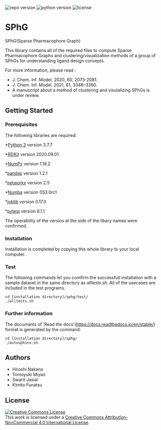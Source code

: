 ![repo version](https://img.shields.io/badge/Version-v.%201.0-green)
![python version](https://img.shields.io/badge/python-v.3.7-blue)
![license](https://img.shields.io/badge/license-CC_BY_4.0-orange)

# SPhG
SPhG(Sparse Pharmacophore Graph)

This library contains all of the required files to compute Sparse Pharmacophore Graphs 
and clustering/visualization methods of a group of SPhGs for understanding ligand design convepts.

For more information, please read : 
* J. Chem. inf .Model. 2020, 60, 2073-2081.
* J. Chem. Inf. Model. 2021, 61, 3348–3360.
* A manuscript about a method of clustering and visulalizing SPhGs is under review.

## Getting Started

### Prerequisites

The following libraries are required:

*[Python 3](https://www.python.org/download/releases/3.7/) version 3.7.7

*[RDKit](http://www.rdkit.org/docs/Install.html) version 2020.09.01

*[NumPy](https://scipy.org/install.html) version 1.19.2

*[pandas](https://pandas.pydata.org) version 1.2.1

*[networkx](https://networkx.org) version 2.5

*[Numba](https://numba.pydata.org) version 053.0rc1

*[joblib](https://joblib.readthedocs.io/en/latest/) version 0.17.0

*[pytest](https://pytest.org) version 6.1.1

The operability of the versios at the side of the libary names were confirmed. 

### Installation

Installation is completed by copying this whole library to your local computer.

### Test

The following commands let you comfirm the successfull installation
with a sample dataset in the same directory as _alltests.sh_.
All of the usecases are included in the test programs.

```
cd [installation directory]/sphg/test/
./alltests.sh
```

### Further information

The documants of 'Read the docs'(https://docs.readthedocs.io/en/stable/) format is generated by the command:

```
cd [installation directory]/sphg/
./autosphinx.sh
```


## Authors

* Hiroshi Nakano
* Tomoyuki Miyao
* Swarit Jasial
* Kimito Funatsu

## License

<a rel="license" href="http://creativecommons.org/licenses/by-nc/4.0/"><img alt="Creative Commons License" style="border-width:0" src="https://i.creativecommons.org/l/by-nc/4.0/88x31.png" /></a><br />This work is licensed under a <a rel="license" href="https://creativecommons.org/licenses/by-nc/4.0/">Creative Commons Attribution-NonCommercial 4.0 International License</a>.
